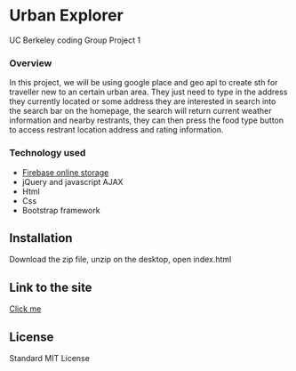 # Urban Explorer
UC Berkeley coding Group Project 1

### Overview

In this project, we will be using google place and geo api to create sth for traveller new to an certain urban area. They just need to type in the address they currently located or some address they are interested in search into the search bar on the homepage, the search will return current weather information and nearby restrants, they can then press the food type button to access restrant location address and rating information.

### Technology used
* [Firebase online storage](https://firebase.google.com/)
* jQuery and javascript AJAX
* Html
* Css
* Bootstrap framework 


## Installation
Download the zip file, unzip on the desktop, open index.html

## Link to the site
[Click me](https://)


## License
Standard MIT License
